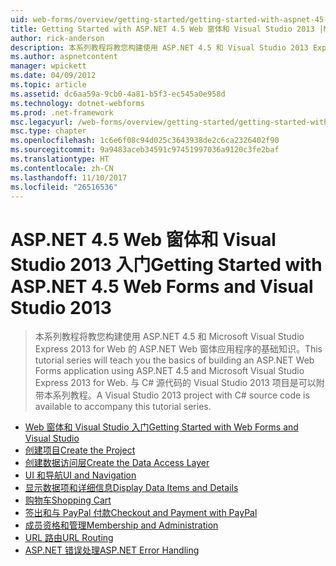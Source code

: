 ```yaml
---
uid: web-forms/overview/getting-started/getting-started-with-aspnet-45-web-forms/index
title: Getting Started with ASP.NET 4.5 Web 窗体和 Visual Studio 2013 |Microsoft 文档
author: rick-anderson
description: 本系列教程将教您构建使用 ASP.NET 4.5 和 Visual Studio 2013 Express for Web 的 ASP.NET Web 窗体应用程序的基础知识。 Visua...
ms.author: aspnetcontent
manager: wpickett
ms.date: 04/09/2012
ms.topic: article
ms.assetid: dc6aa59a-9cb0-4a81-b5f3-ec545a0e958d
ms.technology: dotnet-webforms
ms.prod: .net-framework
msc.legacyurl: /web-forms/overview/getting-started/getting-started-with-aspnet-45-web-forms
msc.type: chapter
ms.openlocfilehash: 1c6e6f08c94d025c3643938de2c6ca2326402f90
ms.sourcegitcommit: 9a9483aceb34591c97451997036a9120c3fe2baf
ms.translationtype: HT
ms.contentlocale: zh-CN
ms.lasthandoff: 11/10/2017
ms.locfileid: "26516536"
---
```

<a name="getting-started-with-aspnet-45-web-forms-and-visual-studio-2013"></a><span data-ttu-id="28da1-104">ASP.NET 4.5 Web 窗体和 Visual Studio 2013 入门</span><span class="sxs-lookup"><span data-stu-id="28da1-104">Getting Started with ASP.NET 4.5 Web Forms and Visual Studio 2013</span></span>
====================
> <span data-ttu-id="28da1-105">本系列教程将教您构建使用 ASP.NET 4.5 和 Microsoft Visual Studio Express 2013 for Web 的 ASP.NET Web 窗体应用程序的基础知识。</span><span class="sxs-lookup"><span data-stu-id="28da1-105">This tutorial series will teach you the basics of building an ASP.NET Web Forms application using ASP.NET 4.5 and Microsoft Visual Studio Express 2013 for Web.</span></span> <span data-ttu-id="28da1-106">与 C# 源代码的 Visual Studio 2013 项目是可以附带本系列教程。</span><span class="sxs-lookup"><span data-stu-id="28da1-106">A Visual Studio 2013 project with C# source code is available to accompany this tutorial series.</span></span>


- [<span data-ttu-id="28da1-107">Web 窗体和 Visual Studio 入门</span><span class="sxs-lookup"><span data-stu-id="28da1-107">Getting Started with Web Forms and Visual Studio</span></span>](introduction-and-overview.md)
- [<span data-ttu-id="28da1-108">创建项目</span><span class="sxs-lookup"><span data-stu-id="28da1-108">Create the Project</span></span>](create-the-project.md)
- [<span data-ttu-id="28da1-109">创建数据访问层</span><span class="sxs-lookup"><span data-stu-id="28da1-109">Create the Data Access Layer</span></span>](create_the_data_access_layer.md)
- [<span data-ttu-id="28da1-110">UI 和导航</span><span class="sxs-lookup"><span data-stu-id="28da1-110">UI and Navigation</span></span>](ui_and_navigation.md)
- [<span data-ttu-id="28da1-111">显示数据项和详细信息</span><span class="sxs-lookup"><span data-stu-id="28da1-111">Display Data Items and Details</span></span>](display_data_items_and_details.md)
- [<span data-ttu-id="28da1-112">购物车</span><span class="sxs-lookup"><span data-stu-id="28da1-112">Shopping Cart</span></span>](shopping-cart.md)
- [<span data-ttu-id="28da1-113">签出和与 PayPal 付款</span><span class="sxs-lookup"><span data-stu-id="28da1-113">Checkout and Payment with PayPal</span></span>](checkout-and-payment-with-paypal.md)
- [<span data-ttu-id="28da1-114">成员资格和管理</span><span class="sxs-lookup"><span data-stu-id="28da1-114">Membership and Administration</span></span>](membership-and-administration.md)
- [<span data-ttu-id="28da1-115">URL 路由</span><span class="sxs-lookup"><span data-stu-id="28da1-115">URL Routing</span></span>](url-routing.md)
- [<span data-ttu-id="28da1-116">ASP.NET 错误处理</span><span class="sxs-lookup"><span data-stu-id="28da1-116">ASP.NET Error Handling</span></span>](aspnet-error-handling.md)

